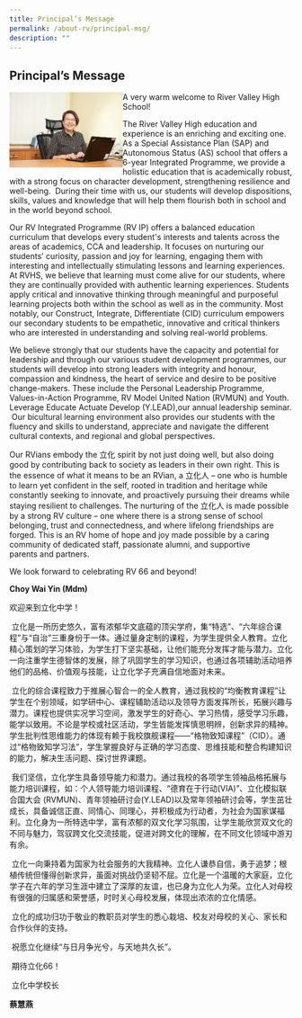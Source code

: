 ```yaml
---
title: Principal’s Message
permalink: /about-rv/principal-msg/
description: ""
---
```

## Principal’s Message

<img src="/images/Principal Photo.jpg" style="width:40%" align=left>

A very warm welcome to River Valley High School!

The River Valley High education and experience is an enriching and exciting one. As a Special Assistance Plan (SAP) and Autonomous Status (AS) school that offers a 6-year Integrated Programme, we provide a holistic education that is academically robust, with a strong focus on character development, strengthening resilience and well-being.  During their time with us, our students will develop dispositions, skills, values and knowledge that will help them flourish both in school and in the world beyond school.

Our RV Integrated Programme (RV IP) offers a balanced education curriculum that develops every student's interests and talents across the areas of academics, CCA and leadership. It focuses on nurturing our students’ curiosity, passion and joy for learning, engaging them with interesting and intellectually stimulating lessons and learning experiences. At RVHS, we believe that learning must come alive for our students, where they are continually provided with authentic learning experiences. Students apply critical and innovative thinking through meaningful and purposeful learning projects both within the school as well as in the community. Most notably, our Construct, Integrate, Differentiate (CID) curriculum empowers our secondary students to be empathetic, innovative and critical thinkers who are interested in understanding and solving real-world problems.

We believe strongly that our students have the capacity and potential for leadership and through our various student development programmes, our students will develop into strong leaders with integrity and honour, compassion and kindness, the heart of service and desire to be positive change-makers. These include the Personal Leadership Programme, Values-in-Action Programme, RV Model United Nation (RVMUN) and Youth. Leverage Educate Actuate Develop (Y.LEAD),our annual leadership seminar.  Our bicultural learning environment also provides our students with the fluency and skills to understand, appreciate and navigate the different cultural contexts, and regional and global perspectives.

Our RVians embody the 立化 spirit by not just doing well, but also doing good by contributing back to society as leaders in their own right. This is the essence of what it means to be an RVian, a 立化人 – one who is humble to learn yet confident in the self, rooted in tradition and heritage while constantly seeking to innovate, and proactively pursuing their dreams while staying resilient to challenges. The nurturing of the 立化人 is made possible by a strong RV culture – one where there is a strong sense of school belonging, trust and connectedness, and where lifelong friendships are forged. This is an RV home of hope and joy made possible by a caring community of dedicated staff, passionate alumni, and supportive parents and partners.

We look forward to celebrating RV 66 and beyond!

**Choy Wai Yin (Mdm)**

欢迎来到立化中学！

 立化是一所历史悠久，富有浓郁华文底蕴的顶尖学府，集“特选”、“六年综合课程”与“自治”三重身份于一体。通过量身定制的课程，为学生提供全人教育。立化精心策划的学习体验，为学生打下坚实基础，让他们能充分发挥才能与潜力。立化一向注重学生德智体的发展，除了巩固学生的学习知识，也通过各项辅助活动培养他们的品格、价值观与技能，让立化学子充满自信地面对未来。

 立化的综合课程致力于推展心智合一的全人教育，通过我校的“均衡教育课程”让学生在个别领域，如学研中心、课程辅助活动以及领导方面发挥所长，拓展兴趣与潜力。课程也提供实况学习空间，激发学生的好奇心、学习热情，感受学习乐趣，能学以致用。不论是学校或社区活动，学生皆能发挥慎思明辨，创新求异的精神。学生批判性思维能力的体现有赖于我校旗舰课程——“格物致知课程”（CID）。通过“格物致知学习法”，学生掌握良好与正确的学习态度、思维技能和整合构建知识的能力，解决生活问题、探讨世界课题。

 我们坚信，立化学生具备领导能力和潜力。通过我校的各项学生领袖品格拓展与能力培训课程，如：个人领导能力培训课程、“德育在于行动(VIA)”、立化模拟联合国大会 (RVMUN)、青年领袖研讨会(Y.LEAD)以及常年领袖研讨会等，学生茁壮成长，具备诚信正直、同情心、同理心，并积极成为行动者，为社会为国家谋福利。立化身为一所特选中学，富有浓郁的双文化学习氛围，让学生能欣赏双文化的不同与魅力，驾驭跨文化交流技能，促进对跨文化的理解，在不同文化领域中游刃有余。

 立化一向秉持着为国家为社会服务的大我精神。立化人谦恭自信，勇于追梦；根植传统但懂得创新求异，虽面对挑战仍坚韧不屈。立化是一个温暖的大家庭，立化学子在六年的学习生涯中建立了深厚的友谊，也已身为立化人为荣。立化人对母校有很强的归属感和荣誉感，时时关心母校发展，体现出浓浓的立化情感。

 立化的成功归功于敬业的教职员对学生的悉心栽培、校友对母校的关心、家长和合作伙伴的支持。  

 祝愿立化继续“与日月争光兮，与天地共久长”。

 期待立化66！

 立化中学校长

**蔡慧燕**